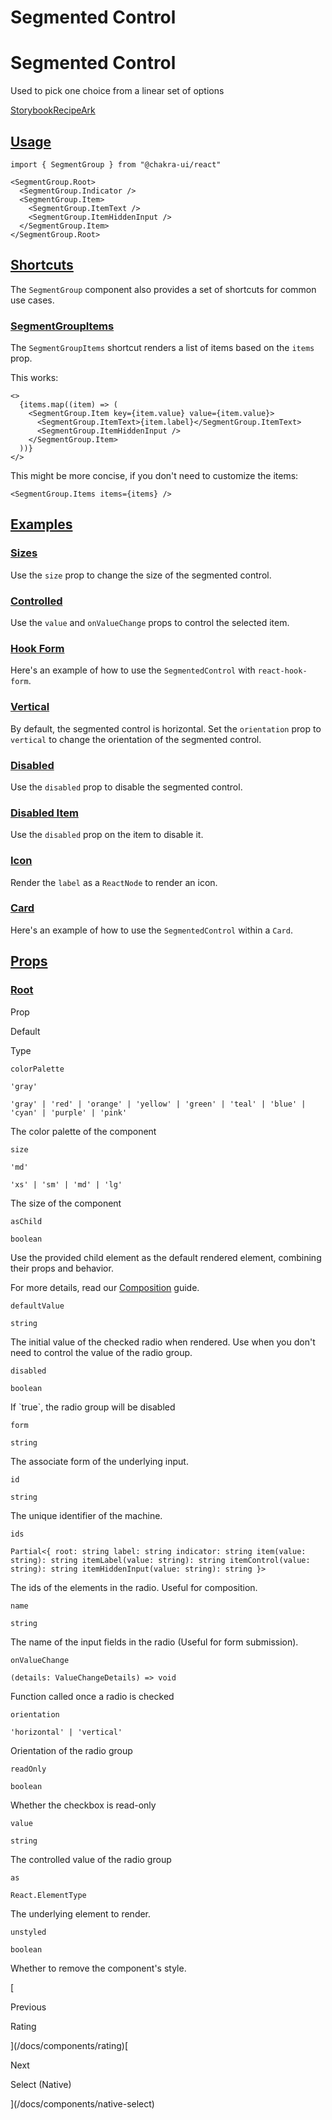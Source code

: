 # Segmented Control

Segmented Control
=================

Used to pick one choice from a linear set of options

[Storybook](https://storybook.chakra-ui.com/?path=/story/components-segmented-control--basic)[Recipe](https://github.com/chakra-ui/chakra-ui/tree/main/packages/react/src/theme/recipes/segment-group.ts)[Ark](https://ark-ui.com/react/docs/components/segment-group)

[Usage](#usage)
---------------

```
import { SegmentGroup } from "@chakra-ui/react"
```

```
<SegmentGroup.Root>
  <SegmentGroup.Indicator />
  <SegmentGroup.Item>
    <SegmentGroup.ItemText />
    <SegmentGroup.ItemHiddenInput />
  </SegmentGroup.Item>
</SegmentGroup.Root>
```

[Shortcuts](#shortcuts)
-----------------------

The `SegmentGroup` component also provides a set of shortcuts for common use cases.

### [SegmentGroupItems](#segmentgroupitems)

The `SegmentGroupItems` shortcut renders a list of items based on the `items` prop.

This works:

```
<>
  {items.map((item) => (
    <SegmentGroup.Item key={item.value} value={item.value}>
      <SegmentGroup.ItemText>{item.label}</SegmentGroup.ItemText>
      <SegmentGroup.ItemHiddenInput />
    </SegmentGroup.Item>
  ))}
</>
```

This might be more concise, if you don't need to customize the items:

```
<SegmentGroup.Items items={items} />
```

[Examples](#examples)
---------------------

### [Sizes](#sizes)

Use the `size` prop to change the size of the segmented control.

### [Controlled](#controlled)

Use the `value` and `onValueChange` props to control the selected item.

### [Hook Form](#hook-form)

Here's an example of how to use the `SegmentedControl` with `react-hook-form`.

### [Vertical](#vertical)

By default, the segmented control is horizontal. Set the `orientation` prop to `vertical` to change the orientation of the segmented control.

### [Disabled](#disabled)

Use the `disabled` prop to disable the segmented control.

### [Disabled Item](#disabled-item)

Use the `disabled` prop on the item to disable it.

### [Icon](#icon)

Render the `label` as a `ReactNode` to render an icon.

### [Card](#card)

Here's an example of how to use the `SegmentedControl` within a `Card`.

[Props](#props)
---------------

### [Root](#root)

Prop

Default

Type

`colorPalette`

`'gray'`

`'gray' | 'red' | 'orange' | 'yellow' | 'green' | 'teal' | 'blue' | 'cyan' | 'purple' | 'pink'`

The color palette of the component

`size`

`'md'`

`'xs' | 'sm' | 'md' | 'lg'`

The size of the component

`asChild`

`boolean`

Use the provided child element as the default rendered element, combining their props and behavior.

For more details, read our [Composition](/docs/components/concepts/composition) guide.

`defaultValue`

`string`

The initial value of the checked radio when rendered. Use when you don't need to control the value of the radio group.

`disabled`

`boolean`

If \`true\`, the radio group will be disabled

`form`

`string`

The associate form of the underlying input.

`id`

`string`

The unique identifier of the machine.

`ids`

`Partial<{ root: string label: string indicator: string item(value: string): string itemLabel(value: string): string itemControl(value: string): string itemHiddenInput(value: string): string }>`

The ids of the elements in the radio. Useful for composition.

`name`

`string`

The name of the input fields in the radio (Useful for form submission).

`onValueChange`

`(details: ValueChangeDetails) => void`

Function called once a radio is checked

`orientation`

`'horizontal' | 'vertical'`

Orientation of the radio group

`readOnly`

`boolean`

Whether the checkbox is read-only

`value`

`string`

The controlled value of the radio group

`as`

`React.ElementType`

The underlying element to render.

`unstyled`

`boolean`

Whether to remove the component's style.

[

Previous

Rating



](/docs/components/rating)[

Next

Select (Native)



](/docs/components/native-select)